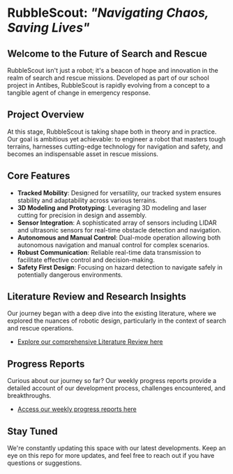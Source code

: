 # RubbleScout: *"Navigating Chaos, Saving Lives"*

## Welcome to the Future of Search and Rescue

RubbleScout isn't just a robot; it's a beacon of hope and innovation in the realm of search and rescue missions. Developed as part of our school project in Antibes, RubbleScout is rapidly evolving from a concept to a tangible agent of change in emergency response.

## Project Overview

At this stage, RubbleScout is taking shape both in theory and in practice. Our goal is ambitious yet achievable: to engineer a robot that masters tough terrains, harnesses cutting-edge technology for navigation and safety, and becomes an indispensable asset in rescue missions.

## Core Features

* **Tracked Mobility**: Designed for versatility, our tracked system ensures stability and adaptability across various terrains.
* **3D Modeling and Prototyping**: Leveraging 3D modeling and laser cutting for precision in design and assembly.
* **Sensor Integration**: A sophisticated array of sensors including LIDAR and ultrasonic sensors for real-time obstacle detection and navigation.
* **Autonomous and Manual Control**: Dual-mode operation allowing both autonomous navigation and manual control for complex scenarios.
* **Robust Communication**: Reliable real-time data transmission to facilitate effective control and decision-making.
* **Safety First Design**: Focusing on hazard detection to navigate safely in potentially dangerous environments.

## Literature Review and Research Insights

Our journey began with a deep dive into the existing literature, where we explored the nuances of robotic design, particularly in the context of search and rescue operations.

* [Explore our comprehensive Literature Review here](https://github.com/Templatew/RubbleScout/blob/main/Docs/Literature%20Review/Literature-Review-for-RubbleScout.pdf)

## Progress Reports

Curious about our journey so far? Our weekly progress reports provide a detailed account of our development process, challenges encountered, and breakthroughs.

* [Access our weekly progress reports here](https://github.com/Templatew/RubbleScout/tree/main/Docs/Weekly%20Reports)

## Stay Tuned

We're constantly updating this space with our latest developments. Keep an eye on this repo for more updates, and feel free to reach out if you have questions or suggestions.
